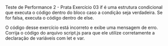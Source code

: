Teste de Performance 2 - Prata
Exercício 03
if é uma estrutura condicional que executa o código dentro do bloco caso a condição seja verdadeira. Se for falsa, executa o código dentro de else.

O código desse exercício está incorreto e exibe uma mensagem de erro. Corrija o código do arquivo script.js para que ele utilize corretamente a declaração de variáveis com let e var.